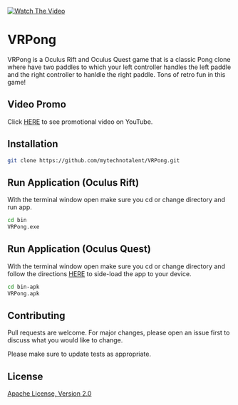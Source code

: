 [![Watch The Video](https://img.youtube.com/vi/VkQGClueBRQ/maxresdefault.jpg)](https://youtu.be/VkQGClueBRQ)

# VRPong

VRPong is a Oculus Rift and Oculus Quest game that is a classic Pong clone where have two paddles to which your left controller handles the left paddle and the right controller to hanldle the right paddle.  Tons of retro fun in this game!

## Video Promo

Click [HERE](https://youtu.be/VkQGClueBRQ) to see promotional video on YouTube.

## Installation

```bash
git clone https://github.com/mytechnotalent/VRPong.git
```

## Run Application (Oculus Rift)

With the terminal window open make sure you cd or change directory and run app.

```bash
cd bin
VRPong.exe
```

## Run Application (Oculus Quest)

With the terminal window open make sure you cd or change directory and follow the directions [HERE](https://www.androidcentral.com/how-sideload-apps-oculus-quest) to side-load the app to your device.

```bash
cd bin-apk
VRPong.apk
```

## Contributing

Pull requests are welcome. For major changes, please open an issue first to discuss what you would like to change.

Please make sure to update tests as appropriate.

## License

[Apache License, Version 2.0](https://www.apache.org/licenses/LICENSE-2.0)
